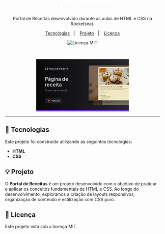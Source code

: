 <p align="center">
  <img alt="Logo - Rocketseat" src="github/logo.png" width="200px" />
</p>

<p align="center">
  Portal de Receitas desenvolvido durante as aulas de HTML e CSS na Rocketseat.
</p>

<p align="center">
  <a href="#-tecnologias">Tecnologias</a>&nbsp;&nbsp;&nbsp;|&nbsp;&nbsp;&nbsp;
  <a href="#-projeto">Projeto</a>&nbsp;&nbsp;&nbsp;|&nbsp;&nbsp;&nbsp;
  <a href="#memo-licença">Licença</a>
</p>

<p align="center">
  <img alt="Licença MIT" src="https://img.shields.io/static/v1?label=license&message=MIT&color=0F172A&labelColor=1D4ED8">
</p>

<br>

<p align="center">
  <img alt="Preview do projeto" src="github/Cover.png" width="60%">
</p>

---

## 🚀 Tecnologias

Este projeto foi construído utilizando as seguintes tecnologias:

- **HTML**
- **CSS**

## 💡 Projeto

O **Portal de Receitas** é um projeto desenvolvido com o objetivo de praticar e aplicar os conceitos fundamentais de HTML e CSS. Ao longo do desenvolvimento, exploramos a criação de layouts responsivos, organização de conteúdo e estilização com CSS puro.

## :memo: Licença

Este projeto está sob a licença MIT.

